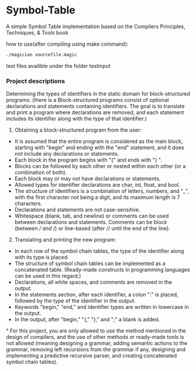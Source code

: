 # Symbol-Table

A simple Symbol Table implementation based on the Compilers Principles, Techniques, &amp; Tools book

how to use(after compiling using make command):

```bash
./magician sourcefile.magic
```

test files availible under the folder testinput

### Project descriptions
Determining the types of identifiers in the static domain for block-structured programs:
(there is a Block-structured programs consist of optional declarations and statements containing identifiers. The goal is to  translate and print a program where declarations are removed, and each statement includes its identifier along with the type of that identifier.)
1. Obtaining a block-structured program from the user:
- It is assumed that the entire program is considered as the main block, starting with "begin" and ending with
the "end" statement, and it does not include any declarations or statements.
- Each block in the program begins with "{" and ends with "} ".
- Blocks can be followed by each other or nested within each other (or a combination of both).
- Each block may or may not have declarations or statements.
- Allowed types for identifier declarations are char, int, float, and bool.
- The structure of identifiers is a combination of letters, numbers, and "_", with the first character not being a digit, and its maximum length
is 7 characters.
- Declarations and statements are not case-sensitive.
- Whitespace (blank, tab, and newline) or comments can be used between declarations and statements. Comments can be block (between */ and /*) or
line-based (after // until the end of the line).
2. Translating and printing the new program:
- In each row of the symbol chain tables, the type of the identifier along with its type is placed.
- The structure of symbol chain tables can be implemented as a concatenated table.
(Ready-made constructs in programming languages can be used in this regard.)
- Declarations, all white spaces, and comments are removed in the output.
- In the statements section, after each identifier, a colon ":" is placed, followed by the type of the identifier in the output.
- Keywords "begin," "end," and identifier types are written in lowercase in the output.
- In the output, after "begin," "{," "}," and ";" a blank is added.

° For this project, you are only allowed to use the method mentioned in the design of compilers, and
the use of other methods or ready-made tools is not allowed (meaning designing a grammar, adding
semantic actions to the grammar, removing left recursions from the grammar if any, designing and
implementing a predictive recursive parser, and creating concatenated symbol chain tables).